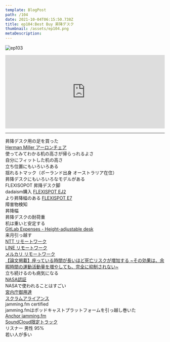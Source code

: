 ```yaml
---
template: BlogPost
path: /104
date: 2021-10-04T06:15:50.738Z
title: ep104:Best Buy 昇降デスク
thumbnail: /assets/ep104.png
metaDescription:
---
```

![ep103](/assets/ep104.png)

<iframe src="https://open.spotify.com/embed/episode/5NunBADcXH1B5kmvuesVNN" width="100%" height="232" frameBorder="0" allowfullscreen="" allow="autoplay; clipboard-write; encrypted-media; fullscreen; picture-in-picture"></iframe>

***


昇降デスク用の足を買った  
[Herman Miller アーロンチェア](https://www.hermanmiller.com/ja_jp/products/seating/office-chairs/aeron-chairs/)  
使ってみてわかる机の高さが帰らっれるよさ  
自分にフィットした机の高さ  
立ち位置にもいろいろある  
揺れるトマック（ポーランド出身 オーストラリア在住）  
昇降デスクにもいろいろなモデルがある  
FLEXISOPOT 昇降デスク脚   
dadaism購入 [FLEXISPOT EJ2](https://amzn.to/3Bto97T)  
より昇降幅のある [FLEXISPOT E7](https://amzn.to/3EmC7dq)  
障害物検知  
昇降幅  
昇降デスクの耐荷重  
机は重いと安定する  
[GitLab Expenses - Height-adjustable desk](https://about.gitlab.com/handbook/finance/expenses/)  
来月引っ越す  
[NTT リモートワーク](https://www.itmedia.co.jp/news/articles/2109/29/news091.html)  
[LINE リモートワーク](https://linecorp.com/ja/pr/news/ja/2021/3912)  
[メルカリ リモートワーク](https://about.mercari.com/press/news/articles/20210901_yourchoice/)  
[【論文掲載】座っている時間が長いほど死亡リスクが増加する ~その効果は、余暇時間の運動活動量を増やしても、完全に抑制されない~](https://www.kpu-m.ac.jp/doc/news/2021/20210625.html)  
立ち続けるのも病気になる  
[NASA認証](https://ameblo.jp/setoworks/entry-12681949078.html)  
NASAで使われることはすごい  
[宮内庁御用達](https://ja.wikipedia.org/wiki/%E5%BE%A1%E7%94%A8%E9%81%94)  
[スクラムアライアンス](https://www.scrumalliance.org/)  
jamming.fm certified  
jamming.fmはポッドキャストプラットフォームを引っ越し巻いた  
[Anchor jamming.fm](https://anchor.fm/jammingfm)  
[SoundCloud限定トラック](https://soundcloud.com/jammingfm/jammingfm)  
リスナー 男性 95%  
若い人が多い  
